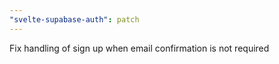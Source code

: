 ```yaml
---
"svelte-supabase-auth": patch
---
```


Fix handling of sign up when email confirmation is not required
